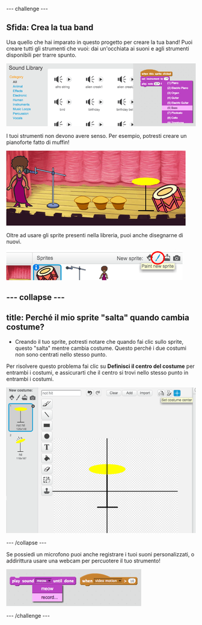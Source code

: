 \--- challenge \---

## Sfida: Crea la tua band

Usa quello che hai imparato in questo progetto per creare la tua band! Puoi creare tutti gli strumenti che vuoi: dai un'occhiata ai suoni e agli strumenti disponibili per trarre spunto.

![screenshot](images/band-ideas.png)

I tuoi strumenti non devono avere senso. Per esempio, potresti creare un pianoforte fatto di muffin!

![screenshot](images/band-piano.png)

Oltre ad usare gli sprite presenti nella libreria, puoi anche disegnarne di nuovi.

![screenshot](images/band-draw.png)

## \--- collapse \---

## title: Perché il mio sprite "salta" quando cambia costume?

+ Creando il tuo sprite, potresti notare che quando fai clic sullo sprite, questo "salta" mentre cambia costume. Questo perché i due costumi non sono centrati nello stesso punto.

Per risolvere questo problema fai clic su **Definisci il centro del costume** per entrambi i costumi, e assicurarti che il centro si trovi nello stesso punto in entrambi i costumi.

![screenshot](images/band-center.png)

\--- /collapse \---

Se possiedi un microfono puoi anche registrare i tuoi suoni personalizzati, o addirittura usare una webcam per percuotere il tuo strumento!

![screenshot](images/band-io.png)

\--- /challenge \---